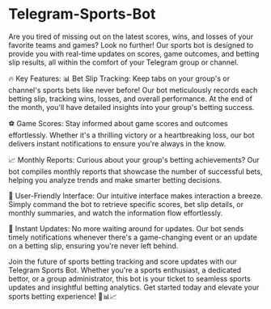 # Telegram-Sports-Bot

Are you tired of missing out on the latest scores, wins, and losses of your favorite teams and games? Look no further! Our sports bot is designed to provide you with real-time updates on scores, game outcomes, and betting slip results, all within the comfort of your Telegram group or channel.

🔥 Key Features:
📊 Bet Slip Tracking: Keep tabs on your group's or channel's sports bets like never before! Our bot meticulously records each betting slip, tracking wins, losses, and overall performance. At the end of the month, you'll have detailed insights into your group's betting success.

⚽ Game Scores: Stay informed about game scores and outcomes effortlessly. Whether it's a thrilling victory or a heartbreaking loss, our bot delivers instant notifications to ensure you're always in the know.

📈 Monthly Reports: Curious about your group's betting achievements? Our bot compiles monthly reports that showcase the number of successful bets, helping you analyze trends and make smarter betting decisions.

🤖 User-Friendly Interface: Our intuitive interface makes interaction a breeze. Simply command the bot to retrieve specific scores, bet slip details, or monthly summaries, and watch the information flow effortlessly.

📣 Instant Updates: No more waiting around for updates. Our bot sends timely notifications whenever there's a game-changing event or an update on a betting slip, ensuring you're never left behind.

Join the future of sports betting tracking and score updates with our Telegram Sports Bot. Whether you're a sports enthusiast, a dedicated bettor, or a group administrator, this bot is your ticket to seamless sports updates and insightful betting analytics. Get started today and elevate your sports betting experience! 🥇📊📈
